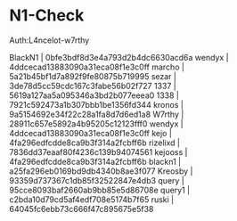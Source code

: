 # N1-Check

Auth:L4ncelot-w7rthy

BlackN1 | 0bfe3bdf8d3e4a793d2b4dc6630acd6a
wendyx | 4ddcecad13883090a31eca08f1e3c0ff
marcho | 5a21b45bf1d7a892f9fe80875b719995
sezar | 3de78d5cc59cdc167c3fabe56b02f727
1337 | 5619a127aa5a095346a3bd2b077eeea0
1338 | 7921c592473a1b307bbb1be1356fd344
kronos | 9a5154692e34f22c28a1fa8d7d6ed1a8
W7rthy | 28911c657e5892a4b95205c12123fff0
wendyx | 4ddcecad13883090a31eca08f1e3c0ff
kejo | 4fa296edfcdde8ca9b3f314a2fcbff6b
rizelixd | 7836dd37eaaf80f4236c139b94074561
kejooss | 4fa296edfcdde8ca9b3f314a2fcbff6b
blackn1 | a25fa296eb0169bd9db4340b8ae3f077
Kreosby | 93359d737367c1db85f32522847e4db3
query | 95cce8093baf2660ab9bb85e5d86708e
query1 | c2bda10d79cd5af4edf708e5174b7f65
ruski | 64045fc6ebb73c666f47c895675e5f38
